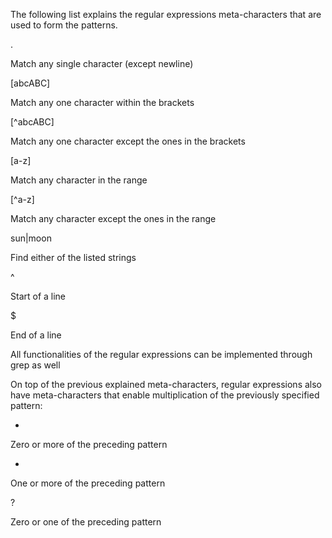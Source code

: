 The following list explains the regular expressions meta-characters that are used to form the patterns.

.

Match any single character (except newline)

[abcABC]

Match any one character within the brackets

[^abcABC]

Match any one character except the ones in the brackets

[a-z]

Match any character in the range

[^a-z]

Match any character except the ones in the range

sun|moon

Find either of the listed strings

^

Start of a line

$

End of a line

All functionalities of the regular expressions can be implemented through grep as well

On top of the previous explained meta-characters, regular expressions also have meta-characters that enable multiplication of the previously specified pattern:

*

Zero or more of the preceding pattern

+

One or more of the preceding pattern

?

Zero or one of the preceding pattern